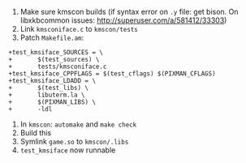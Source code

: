 1. Make sure kmscon builds (if syntax error on `.y` file: get bison. On libxkbcommon issues: http://superuser.com/a/581412/33303)
1. Link `kmsconiface.c` to `kmscon/tests`
1. Patch `Makefile.am`:

```
+test_kmsiface_SOURCES = \
+       $(test_sources) \
+       tests/kmsconiface.c
+test_kmsiface_CPPFLAGS = $(test_cflags) $(PIXMAN_CFLAGS)
+test_kmsiface_LDADD = \
+       $(test_libs) \
+       libuterm.la \
+       $(PIXMAN_LIBS) \
+       -ldl
```

1. In `kmscon`: `automake` and `make check`
1. Build this
1. Symlink `game.so` to `kmscon/.libs`
1. `test_kmsiface` now runnable
